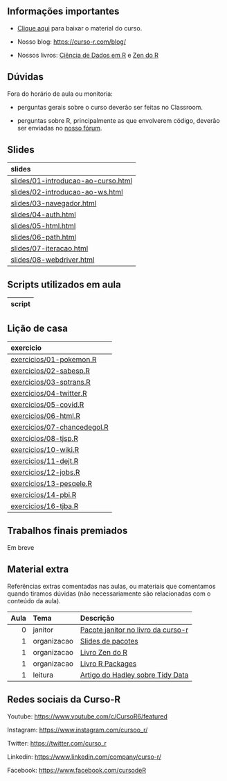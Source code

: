 
<!-- README.md is generated from README.Rmd. Please edit that file -->

## Informações importantes

-   [Clique
    aqui](https://github.com/curso-r/main-web-scraping/raw/master/material_do_curso.zip)
    para baixar o material do curso.

-   Nosso blog: <https://curso-r.com/blog/>

-   Nossos livros: [Ciência de Dados em R](https://livro.curso-r.com/) e
    [Zen do R](https://curso-r.github.io/zen-do-r/)

## Dúvidas

Fora do horário de aula ou monitoria:

-   perguntas gerais sobre o curso deverão ser feitas no Classroom.

-   perguntas sobre R, principalmente as que envolverem código, deverão
    ser enviadas no [nosso fórum](https://discourse.curso-r.com/).

## Slides

| slides                                                                                                               |
|:---------------------------------------------------------------------------------------------------------------------|
| [slides/01-introducao-ao-curso.html](https://curso-r.github.io/main-web-scraping/slides/01-introducao-ao-curso.html) |
| [slides/02-introducao-ao-ws.html](https://curso-r.github.io/main-web-scraping/slides/02-introducao-ao-ws.html)       |
| [slides/03-navegador.html](https://curso-r.github.io/main-web-scraping/slides/03-navegador.html)                     |
| [slides/04-auth.html](https://curso-r.github.io/main-web-scraping/slides/04-auth.html)                               |
| [slides/05-html.html](https://curso-r.github.io/main-web-scraping/slides/05-html.html)                               |
| [slides/06-path.html](https://curso-r.github.io/main-web-scraping/slides/06-path.html)                               |
| [slides/07-iteracao.html](https://curso-r.github.io/main-web-scraping/slides/07-iteracao.html)                       |
| [slides/08-webdriver.html](https://curso-r.github.io/main-web-scraping/slides/08-webdriver.html)                     |

## Scripts utilizados em aula

| script |
|:-------|

## Lição de casa

| exercicio                                                                                              |
|:-------------------------------------------------------------------------------------------------------|
| [exercicios/01-pokemon.R](https://curso-r.github.io/main-web-scraping/exercicios/01-pokemon.R)         |
| [exercicios/02-sabesp.R](https://curso-r.github.io/main-web-scraping/exercicios/02-sabesp.R)           |
| [exercicios/03-sptrans.R](https://curso-r.github.io/main-web-scraping/exercicios/03-sptrans.R)         |
| [exercicios/04-twitter.R](https://curso-r.github.io/main-web-scraping/exercicios/04-twitter.R)         |
| [exercicios/05-covid.R](https://curso-r.github.io/main-web-scraping/exercicios/05-covid.R)             |
| [exercicios/06-html.R](https://curso-r.github.io/main-web-scraping/exercicios/06-html.R)               |
| [exercicios/07-chancedegol.R](https://curso-r.github.io/main-web-scraping/exercicios/07-chancedegol.R) |
| [exercicios/08-tjsp.R](https://curso-r.github.io/main-web-scraping/exercicios/08-tjsp.R)               |
| [exercicios/10-wiki.R](https://curso-r.github.io/main-web-scraping/exercicios/10-wiki.R)               |
| [exercicios/11-dejt.R](https://curso-r.github.io/main-web-scraping/exercicios/11-dejt.R)               |
| [exercicios/12-jobs.R](https://curso-r.github.io/main-web-scraping/exercicios/12-jobs.R)               |
| [exercicios/13-pesqele.R](https://curso-r.github.io/main-web-scraping/exercicios/13-pesqele.R)         |
| [exercicios/14-pbi.R](https://curso-r.github.io/main-web-scraping/exercicios/14-pbi.R)                 |
| [exercicios/16-tjba.R](https://curso-r.github.io/main-web-scraping/exercicios/16-tjba.R)               |

## Trabalhos finais premiados

Em breve

## Material extra

Referências extras comentadas nas aulas, ou materiais que comentamos
quando tiramos dúvidas (não necessariamente são relacionadas com o
conteúdo da aula).

| Aula | Tema        | Descrição                                                                                                           |
|-----:|:------------|:--------------------------------------------------------------------------------------------------------------------|
|    0 | janitor     | [Pacote janitor no livro da curso-r](https://livro.curso-r.com/11-1-arrumando-banco-de-dados-o-pacote-janitor.html) |
|    1 | organizacao | [Slides de pacotes](https://curso-r.github.io/main-pacotes/slides/index.html)                                       |
|    1 | organizacao | [Livro Zen do R](https://curso-r.github.io/zen-do-r/)                                                               |
|    1 | organizacao | [Livro R Packages](https://r-pkgs.org/)                                                                             |
|    1 | leitura     | [Artigo do Hadley sobre Tidy Data](https://www.jstatsoft.org/article/view/v059i10)                                  |

## Redes sociais da Curso-R

Youtube: <https://www.youtube.com/c/CursoR6/featured>

Instagram: <https://www.instagram.com/cursoo_r/>

Twitter: <https://twitter.com/curso_r>

Linkedin: <https://www.linkedin.com/company/curso-r/>

Facebook: <https://www.facebook.com/cursodeR>
